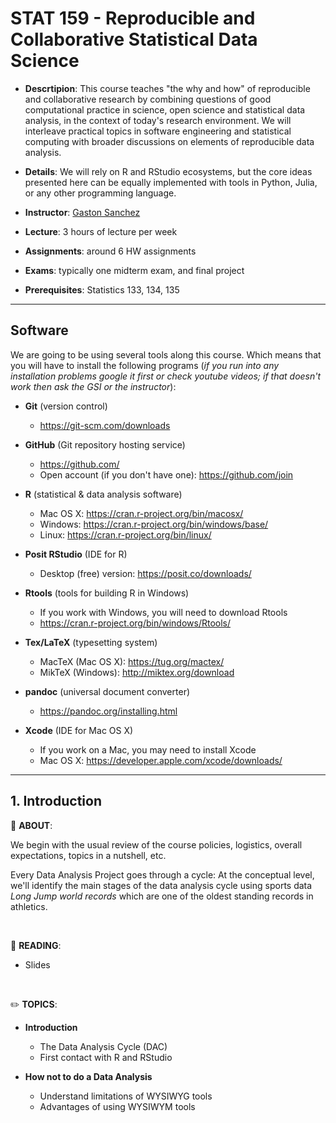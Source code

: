 # STAT 159 - Reproducible and Collaborative Statistical Data Science

- __Descrtipion__: This course teaches "the why and how" of reproducible and collaborative research by combining questions of good computational practice in science, open science and statistical data analysis, in the context of today's research environment. We will interleave practical topics in software engineering and statistical computing with broader discussions on elements of reproducible data analysis.

- __Details__: We will rely on R and RStudio ecosystems, but the core ideas presented here can be equally implemented with tools in Python, Julia, or any other programming language.

- __Instructor__: [Gaston Sanchez](https://www.gastonsanchez.com)

- __Lecture__: 3 hours of lecture per week

- __Assignments__: around 6 HW assignments

- __Exams__: typically one midterm exam, and final project

- __Prerequisites__: Statistics 133, 134, 135


-----


## Software

We are going to be using several tools along this course. Which means that you will have to install the following programs (_if you run into any installation problems google it first or check youtube videos; if that doesn't work then ask the GSI or the instructor_):

- __Git__ (version control)
	- https://git-scm.com/downloads

- __GitHub__ (Git repository hosting service)
	- https://github.com/
  - Open account (if you don't have one): https://github.com/join

- __R__ (statistical & data analysis software)
	- Mac OS X: https://cran.r-project.org/bin/macosx/
	- Windows: https://cran.r-project.org/bin/windows/base/
	- Linux: https://cran.r-project.org/bin/linux/

- __Posit RStudio__ (IDE for R)
	- Desktop (free) version: https://posit.co/downloads/

- __Rtools__ (tools for building R in Windows)
	- If you work with Windows, you will need to download Rtools
	- https://cran.r-project.org/bin/windows/Rtools/

- __Tex/LaTeX__ (typesetting system)
	- MacTeX (Mac OS X): https://tug.org/mactex/
	- MikTeX (Windows): http://miktex.org/download

- __pandoc__ (universal document converter)
	- https://pandoc.org/installing.html

- __Xcode__ (IDE for Mac OS X)
	- If you work on a Mac, you may need to install Xcode
	- Mac OS X: https://developer.apple.com/xcode/downloads/


-----


## 1. Introduction

:card_index: __ABOUT__:

We begin with the usual review of the course policies, logistics, overall expectations, topics in a nutshell, etc.

Every Data Analysis Project goes through a cycle: At the conceptual level, we'll identify the main stages of the data analysis cycle using sports data _Long Jump world records_ which are one of the oldest standing records in athletics.

<br>

:book: __READING__: 

- Slides

<br>

:pencil2: __TOPICS__:

+ __Introduction__
    - The Data Analysis Cycle (DAC)
    - First contact with R and RStudio

+ __How not to do a Data Analysis__
    - Understand limitations of WYSIWYG tools
    - Advantages of using WYSIWYM tools


